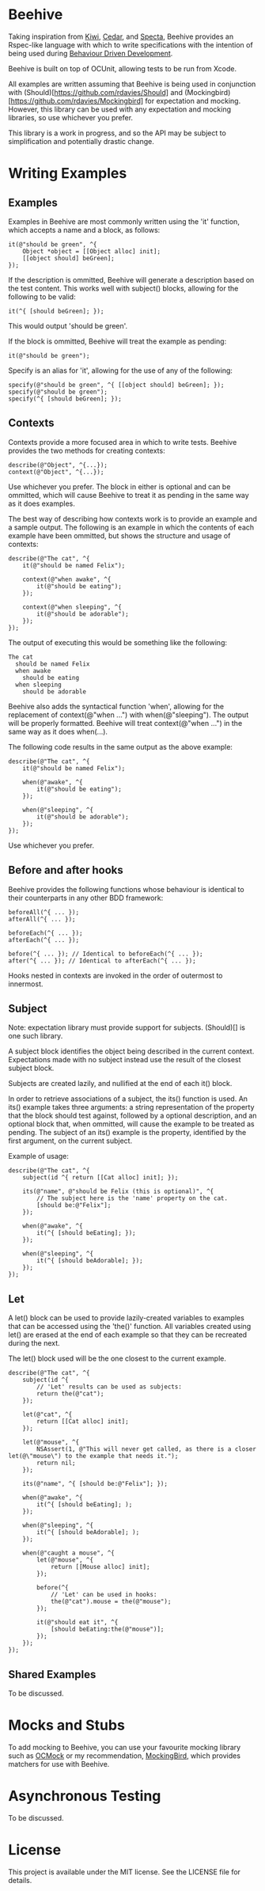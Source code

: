 Beehive
=======

Taking inspiration from [Kiwi](), [Cedar](), and [Specta](), Beehive provides an Rspec-like language with which to write specifications with the intention of being used during [Behaviour Driven Development]().

[Kiwi]: https://github.com/allending/Kiwi
[Cedar]: https://github.com/pivotal/cedar
[Specta]: https://github.com/petejkim/specta
[Behaviour Driven Development]: http://dannorth.net/introducing-bdd/

Beehive is built on top of OCUnit, allowing tests to be run from Xcode.

All examples are written assuming that Beehive is being used in conjunction with (Should)[https://github.com/rdavies/Should] and (Mockingbird)[https://github.com/rdavies/Mockingbird] for expectation and mocking. However, this library can be used with any expectation and mocking libraries, so use whichever you prefer.

This library is a work in progress, and so the API may be subject to simplification and potentially drastic change.

Writing Examples
================

Examples
--------

Examples in Beehive are most commonly written using the 'it' function, which accepts a name and a block, as follows:

    it(@"should be green", ^{
        Object *object = [[Object alloc] init];
        [[object should] beGreen];
    });

If the description is ommitted, Beehive will generate a description based on the test content. This works well with subject() blocks, allowing for the following to be valid:

    it(^{ [should beGreen]; });
    
This would output 'should be green'.

If the block is ommitted, Beehive will treat the example as pending:

    it(@"should be green");
    
Specify is an alias for 'it', allowing for the use of any of the following:

    specify(@"should be green", ^{ [[object should] beGreen]; });
    specify(@"should be green");
    specify(^{ [should beGreen]; });

Contexts
--------

Contexts provide a more focused area in which to write tests. Beehive provides the two methods for creating contexts:

    describe(@"Object", ^{...});
    context(@"Object", ^{...});

Use whichever you prefer. The block in either is optional and can be ommitted, which will cause Beehive to treat it as pending in the same way as it does examples.

The best way of describing how contexts work is to provide an example and a sample output. The following is an example in which the contents of each example have been ommitted, but shows the structure and usage of contexts:

    describe(@"The cat", ^{
        it(@"should be named Felix");
  
        context(@"when awake", ^{
            it(@"should be eating");
        });
        
        context(@"when sleeping", ^{
            it(@"should be adorable");
        });
    });
    
The output of executing this would be something like the following:

    The cat
      should be named Felix
      when awake
        should be eating
      when sleeping
        should be adorable
    
Beehive also adds the syntactical function 'when', allowing for the replacement of context(@"when ...") with when(@"sleeping"). The output will be properly formatted. Beehive will treat context(@"when ...") in the same way as it does when(...).

The following code results in the same output as the above example:

    describe(@"The cat", ^{
        it(@"should be named Felix");
  
        when(@"awake", ^{
            it(@"should be eating");
        });
        
        when(@"sleeping", ^{
            it(@"should be adorable");
        });
    });
    
Use whichever you prefer.

Before and after hooks
----------------------

Beehive provides the following functions whose behaviour is identical to their counterparts in any other BDD framework:

    beforeAll(^{ ... });
    afterAll(^{ ... });

    beforeEach(^{ ... });
    afterEach(^{ ... });

    before(^{ ... }); // Identical to beforeEach(^{ ... });
    after(^{ ... }); // Identical to afterEach(^{ ... });
    
Hooks nested in contexts are invoked in the order of outermost to innermost.

Subject
-------

Note: expectation library must provide support for subjects. (Should)[] is one such library.

A subject block identifies the object being described in the current context. Expectations made with no subject instead use the result of the closest subject block.

Subjects are created lazily, and nullified at the end of each it() block.

In order to retrieve associations of a subject, the its() function is used. An its() example takes three arguments: a string representation of the property that the block should test against, followed by a optional description, and an optional block that, when ommitted, will cause the example to be treated as pending. The subject of an its() example is the property, identified by the first argument, on the current subject.

Example of usage:

    describe(@"The cat", ^{
        subject(id ^{ return [[Cat alloc] init]; });
    
        its(@"name", @"should be Felix (this is optional)", ^{
            // The subject here is the 'name' property on the cat.
            [should be:@"Felix"];
        });
    
        when(@"awake", ^{
            it(^{ [should beEating]; });
        });
        
        when(@"sleeping", ^{
            it(^{ [should beAdorable]; });
        });
    });

Let
---

A let() block can be used to provide lazily-created variables to examples that can be accessed using the 'the()' function. All variables created using let() are erased at the end of each example so that they can be recreated during the next.

The let() block used will be the one closest to the current example.

    describe(@"The cat", ^{
        subject(id ^{
            // 'Let' results can be used as subjects:
            return the(@"cat");
        });
    
        let(@"cat", ^{
            return [[Cat alloc] init];
        });
    
        let(@"mouse", ^{
            NSAssert(1, @"This will never get called, as there is a closer let(@\"mouse\") to the example that needs it.");
            return nil;
        });
    
        its(@"name", ^{ [should be:@"Felix"]; });
    
        when(@"awake", ^{
            it(^{ [should beEating]; );
        });
    
        when(@"sleeping", ^{
            it(^{ [should beAdorable]; );
        });
    
        when(@"caught a mouse", ^{
            let(@"mouse", ^{
                return [[Mouse alloc] init];
            });
        
            before(^{
                // 'Let' can be used in hooks:
                the(@"cat").mouse = the(@"mouse");
            });
        
            it(@"should eat it", ^{
                [should beEating:the(@"mouse")];
            });
        });
    });

Shared Examples
---------------

To be discussed.

Mocks and Stubs
===============

To add mocking to Beehive, you can use your favourite mocking library such as [OCMock]() or my recommendation, [MockingBird](), which provides matchers for use with Beehive.

Asynchronous Testing
====================

To be discussed.

License
=======

This project is available under the MIT license. See the LICENSE file for details.
